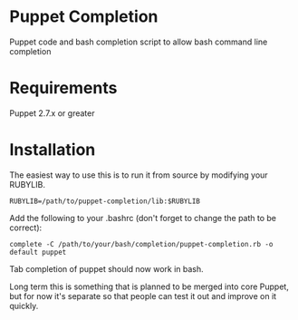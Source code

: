 Puppet Completion
=================

Puppet code and bash completion script to allow bash command line completion

Requirements
============

Puppet 2.7.x or greater

Installation
============

The easiest way to use this is to run it from source by modifying your RUBYLIB.

    RUBYLIB=/path/to/puppet-completion/lib:$RUBYLIB

Add the following to your .bashrc (don't forget to change the path to be
correct):

    complete -C /path/to/your/bash/completion/puppet-completion.rb -o default puppet

Tab completion of puppet should now work in bash.

Long term this is something that is planned to be merged into core Puppet, but for now it's separate so that people can test it out and improve on it quickly.
